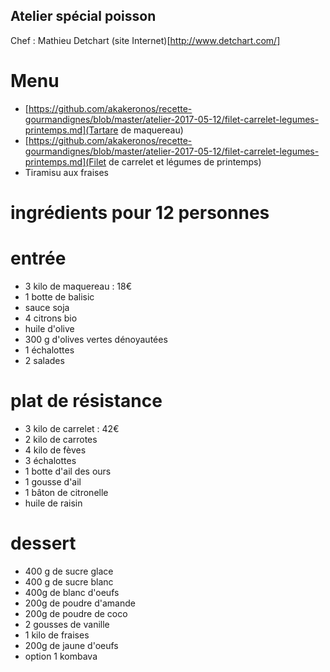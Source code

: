## Atelier spécial poisson

Chef : Mathieu Detchart
(site Internet)[http://www.detchart.com/]

# Menu

* [https://github.com/akakeronos/recette-gourmandignes/blob/master/atelier-2017-05-12/filet-carrelet-legumes-printemps.md](Tartare de maquereau)
* [https://github.com/akakeronos/recette-gourmandignes/blob/master/atelier-2017-05-12/filet-carrelet-legumes-printemps.md](Filet de carrelet et légumes de printemps)
* Tiramisu aux fraises

# ingrédients pour 12 personnes

# entrée
* 3 kilo de maquereau : 18€
* 1 botte de balisic
* sauce soja
* 4 citrons bio
* huile d'olive
* 300 g d'olives vertes dénoyautées
* 1 échalottes
* 2 salades

# plat de résistance
* 3 kilo de carrelet : 42€
* 2 kilo de carrotes
* 4 kilo de fèves
* 3 échalottes
* 1 botte d'ail des ours
* 1 gousse d'ail
* 1 bâton de citronelle
* huile de raisin

# dessert
* 400 g de sucre glace
* 400 g de sucre blanc
* 400g de blanc d'oeufs
* 200g de poudre d'amande
* 200g de poudre de coco
* 2 gousses de vanille
* 1 kilo de fraises
* 200g de jaune d'oeufs
* option 1 kombava
